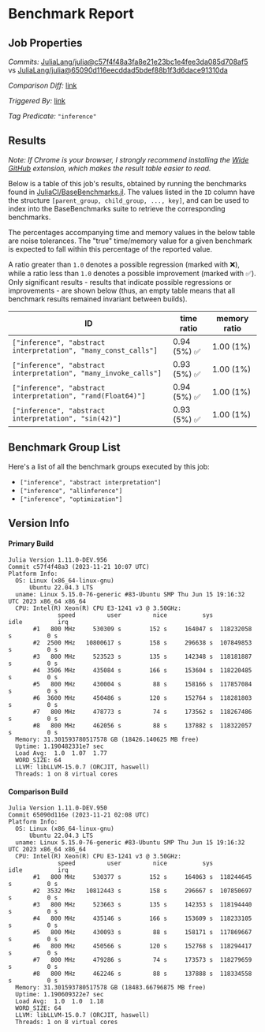 # Benchmark Report

## Job Properties

*Commits:* [JuliaLang/julia@c57f4f48a3fa8e21e23bc1e4fee3da085d708af5](https://github.com/JuliaLang/julia/commit/c57f4f48a3fa8e21e23bc1e4fee3da085d708af5) vs [JuliaLang/julia@65090d116eecddad5bdef88b1f3d6dace91310da](https://github.com/JuliaLang/julia/commit/65090d116eecddad5bdef88b1f3d6dace91310da)

*Comparison Diff:* [link](https://github.com/JuliaLang/julia/compare/65090d116eecddad5bdef88b1f3d6dace91310da..c57f4f48a3fa8e21e23bc1e4fee3da085d708af5)

*Triggered By:* [link](https://github.com/JuliaLang/julia/pull/52241#issuecomment-1820602667)

*Tag Predicate:* `"inference"`

## Results

*Note: If Chrome is your browser, I strongly recommend installing the [Wide GitHub](https://chrome.google.com/webstore/detail/wide-github/kaalofacklcidaampbokdplbklpeldpj?hl=en)
extension, which makes the result table easier to read.*

Below is a table of this job's results, obtained by running the benchmarks found in
[JuliaCI/BaseBenchmarks.jl](https://github.com/JuliaCI/BaseBenchmarks.jl). The values
listed in the `ID` column have the structure `[parent_group, child_group, ..., key]`,
and can be used to index into the BaseBenchmarks suite to retrieve the corresponding
benchmarks.

The percentages accompanying time and memory values in the below table are noise tolerances. The "true"
time/memory value for a given benchmark is expected to fall within this percentage of the reported value.

A ratio greater than `1.0` denotes a possible regression (marked with :x:), while a ratio less
than `1.0` denotes a possible improvement (marked with :white_check_mark:). Only significant results - results
that indicate possible regressions or improvements - are shown below (thus, an empty table means that all
benchmark results remained invariant between builds).

| ID | time ratio | memory ratio |
|----|------------|--------------|
| `["inference", "abstract interpretation", "many_const_calls"]` | 0.94 (5%) :white_check_mark: | 1.00 (1%)  |
| `["inference", "abstract interpretation", "many_invoke_calls"]` | 0.93 (5%) :white_check_mark: | 1.00 (1%)  |
| `["inference", "abstract interpretation", "rand(Float64)"]` | 0.94 (5%) :white_check_mark: | 1.00 (1%)  |
| `["inference", "abstract interpretation", "sin(42)"]` | 0.93 (5%) :white_check_mark: | 1.00 (1%)  |

## Benchmark Group List

Here's a list of all the benchmark groups executed by this job:

- `["inference", "abstract interpretation"]`
- `["inference", "allinference"]`
- `["inference", "optimization"]`

## Version Info

#### Primary Build

```
Julia Version 1.11.0-DEV.956
Commit c57f4f48a3 (2023-11-21 10:07 UTC)
Platform Info:
  OS: Linux (x86_64-linux-gnu)
      Ubuntu 22.04.3 LTS
  uname: Linux 5.15.0-76-generic #83-Ubuntu SMP Thu Jun 15 19:16:32 UTC 2023 x86_64 x86_64
  CPU: Intel(R) Xeon(R) CPU E3-1241 v3 @ 3.50GHz: 
              speed         user         nice          sys         idle          irq
       #1   800 MHz     530309 s        152 s     164047 s  118232058 s          0 s
       #2  2500 MHz   10800617 s        158 s     296638 s  107849853 s          0 s
       #3   800 MHz     523523 s        135 s     142348 s  118181887 s          0 s
       #4  3506 MHz     435084 s        166 s     153604 s  118220485 s          0 s
       #5   800 MHz     430004 s         88 s     158166 s  117857084 s          0 s
       #6  3600 MHz     450486 s        120 s     152764 s  118281803 s          0 s
       #7   800 MHz     478773 s         74 s     173562 s  118267486 s          0 s
       #8   800 MHz     462056 s         88 s     137882 s  118322057 s          0 s
  Memory: 31.301593780517578 GB (18426.140625 MB free)
  Uptime: 1.190482331e7 sec
  Load Avg:  1.0  1.07  1.77
  WORD_SIZE: 64
  LLVM: libLLVM-15.0.7 (ORCJIT, haswell)
  Threads: 1 on 8 virtual cores

```

#### Comparison Build

```
Julia Version 1.11.0-DEV.950
Commit 65090d116e (2023-11-21 02:08 UTC)
Platform Info:
  OS: Linux (x86_64-linux-gnu)
      Ubuntu 22.04.3 LTS
  uname: Linux 5.15.0-76-generic #83-Ubuntu SMP Thu Jun 15 19:16:32 UTC 2023 x86_64 x86_64
  CPU: Intel(R) Xeon(R) CPU E3-1241 v3 @ 3.50GHz: 
              speed         user         nice          sys         idle          irq
       #1   800 MHz     530377 s        152 s     164063 s  118244645 s          0 s
       #2  3532 MHz   10812443 s        158 s     296667 s  107850697 s          0 s
       #3   800 MHz     523663 s        135 s     142353 s  118194440 s          0 s
       #4   800 MHz     435146 s        166 s     153609 s  118233105 s          0 s
       #5   800 MHz     430093 s         88 s     158171 s  117869667 s          0 s
       #6   800 MHz     450566 s        120 s     152768 s  118294417 s          0 s
       #7   800 MHz     479286 s         74 s     173573 s  118279659 s          0 s
       #8   800 MHz     462246 s         88 s     137888 s  118334558 s          0 s
  Memory: 31.301593780517578 GB (18483.66796875 MB free)
  Uptime: 1.190609322e7 sec
  Load Avg:  1.0  1.0  1.18
  WORD_SIZE: 64
  LLVM: libLLVM-15.0.7 (ORCJIT, haswell)
  Threads: 1 on 8 virtual cores

```
